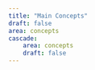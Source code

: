 ```yaml
---
title: "Main Concepts"
draft: false
area: concepts
cascade:
    area: concepts
    draft: false
---
```

